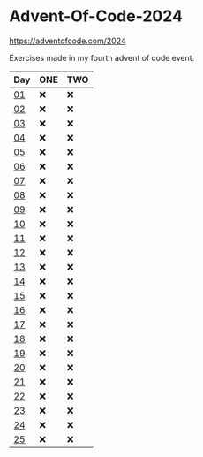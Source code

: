 # Advent-Of-Code-2024
https://adventofcode.com/2024

Exercises made in my fourth advent of code event.

| Day                                        | ONE                                                                                                                     | TWO                                                                                                                     |
|--------------------------------------------|-------------------------------------------------------------------------------------------------------------------------|-------------------------------------------------------------------------------------------------------------------------|
| [01](https://adventofcode.com/2024/day/1)  | :x:                                                                                                                     | :x:                                                                                                                     |
| [02](https://adventofcode.com/2024/day/2)  | :x:                                                                                                                     | :x:                                                                                                                     |
| [03](https://adventofcode.com/2024/day/3)  | :x:                                                                                                                     | :x:                                                                                                                     |
| [04](https://adventofcode.com/2024/day/4)  | :x:                                                                                                                     | :x:                                                                                                                     |
| [05](https://adventofcode.com/2024/day/5)  | :x:                                                                                                                     | :x:                                                                                                                     |
| [06](https://adventofcode.com/2024/day/6)  | :x:                                                                                                                     | :x:                                                                                                                     |
| [07](https://adventofcode.com/2024/day/7)  | :x:                                                                                                                     | :x:                                                                                                                     |
| [08](https://adventofcode.com/2024/day/8)  | :x:                                                                                                                     | :x:                                                                                                                     |
| [09](https://adventofcode.com/2024/day/9)  | :x:                                                                                                                     | :x:                                                                                                                     |
| [10](https://adventofcode.com/2024/day/10) | :x:                                                                                                                     | :x:                                                                                                                     |
| [11](https://adventofcode.com/2024/day/11) | :x:                                                                                                                     | :x:                                                                                                                     |
| [12](https://adventofcode.com/2024/day/12) | :x:                                                                                                                     | :x:                                                                                                                     |
| [13](https://adventofcode.com/2024/day/13) | :x:                                                                                                                     | :x:                                                                                                                     |
| [14](https://adventofcode.com/2024/day/14) | :x:                                                                                                                     | :x:                                                                                                                     |
| [15](https://adventofcode.com/2024/day/15) | :x:                                                                                                                     | :x:                                                                                                                     |
| [16](https://adventofcode.com/2024/day/16) | :x:                                                                                                                     | :x:                                                                                                                     |
| [17](https://adventofcode.com/2024/day/17) | :x:                                                                                                                     | :x:                                                                                                                     |
| [18](https://adventofcode.com/2024/day/18) | :x:                                                                                                                     | :x:                                                                                                                     |
| [19](https://adventofcode.com/2024/day/19) | :x:                                                                                                                     | :x:                                                                                                                     |
| [20](https://adventofcode.com/2024/day/20) | :x:                                                                                                                     | :x:                                                                                                                     |
| [21](https://adventofcode.com/2024/day/21) | :x:                                                                                                                     | :x:                                                                                                                     |
| [22](https://adventofcode.com/2024/day/22) | :x:                                                                                                                     | :x:                                                                                                                     |
| [23](https://adventofcode.com/2024/day/23) | :x:                                                                                                                     | :x:                                                                                                                     |
| [24](https://adventofcode.com/2024/day/24) | :x:                                                                                                                     | :x:                                                                                                                     |
| [25](https://adventofcode.com/2024/day/25) | :x:                                                                                                                     | :x:                                                                                                                     |